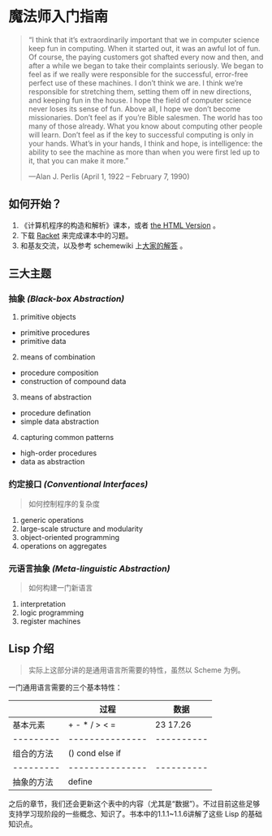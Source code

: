 # 魔法师入门指南

> “I think that it’s extraordinarily important that we in computer science keep fun in computing.
> When it started out, it was an awful lot of fun. Of course, the paying customers got shafted every now and then,
> and after a while we began to take their complaints seriously. We began to feel as if
> we really were responsible for the successful, error-free perfect use of these machines.
> I don’t think we are. I think we’re responsible for stretching them, setting them off in new directions,
> and keeping fun in the house. I hope the field of computer science never loses its sense of fun.
> Above all, I hope we don’t become missionaries. Don’t feel as if you’re Bible salesmen. The world has too many of those already.
> What you know about computing other people will learn. Don’t feel as if the key to successful computing is only in your hands.
> What’s in your hands, I think and hope, is intelligence:
> the ability to see the machine as more than when you were first led up to it, that you can make it more.”
>
> —Alan J. Perlis (April 1, 1922 – February 7, 1990)

## 如何开始？

1. 《计算机程序的构造和解析》课本，或者 [the HTML Version](http://sarabander.github.io/sicp/) 。
2. 下载 [Racket](https://download.racket-lang.org/) 来完成课本中的习题。
3. 和基友交流，以及参考 schemewiki 上[大家的解答](http://community.schemewiki.org/?SICP-Solutions) 。

## 三大主题

### 抽象 *(Black-box Abstraction)*

1. primitive objects
  - primitive procedures
  - primitive data
2. means of combination
  - procedure composition
  - construction of compound data
3. means of abstraction
  - procedure defination
  - simple data abstraction
4. capturing common patterns
  - high-order procedures
  - data as abstraction

### 约定接口 *(Conventional Interfaces)*
> 如何控制程序的复杂度

1. generic operations
2. large-scale structure and modularity
3. object-oriented programming
4. operations on aggregates

### 元语言抽象 *(Meta-linguistic Abstraction)*
> 如何构建一门新语言

1. interpretation
2. logic programming
3. register machines

## Lisp 介绍

> 实际上这部分讲的是通用语言所需要的特性，虽然以 Scheme 为例。

一门通用语言需要的三个基本特性：

|         |     过程      |   数据    |
|---------|---------------|----------|
| 基本元素 | + - * / > < = | 23 17.26 |
|---------|---------------|----------|
|组合的方法| () cond else if |        |
|---------|---------------|----------|
|抽象的方法|    define     |          |

之后的章节，我们还会更新这个表中的内容（尤其是“数据”）。不过目前这些足够支持学习现阶段的一些概念、知识了。书本中的1.1.1~1.1.6讲解了这些 Lisp 的基础知识点。
